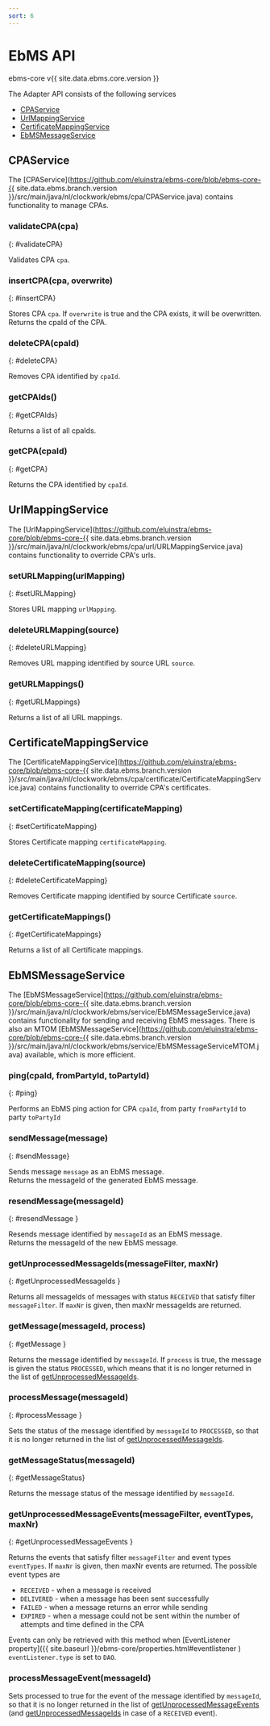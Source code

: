 ```yaml
---
sort: 6
---
```


# EbMS API

ebms-core v{{ site.data.ebms.core.version }}

The Adapter API consists of the following services
- [CPAService](#cpaservice)
- [UrlMappingService](#urlmappingservice)
- [CertificateMappingService](#certificatemappingservice)
- [EbMSMessageService](#ebmsmessageservice)

## CPAService

The [CPAService](https://github.com/eluinstra/ebms-core/blob/ebms-core-{{ site.data.ebms.branch.version }}/src/main/java/nl/clockwork/ebms/cpa/CPAService.java) contains functionality to manage CPAs.

### validateCPA(cpa)
{: #validateCPA}

Validates CPA `cpa`.

### insertCPA(cpa, overwrite)
{: #insertCPA}

Stores CPA `cpa`. If `overwrite` is true and the CPA exists, it will be overwritten.  
Returns the cpaId of the CPA.

### deleteCPA(cpaId)
{: #deleteCPA}

Removes CPA identified by `cpaId`.

### getCPAIds()
{: #getCPAIds}

Returns a list of all cpaIds.

### getCPA(cpaId)
{: #getCPA}

Returns the CPA identified by `cpaId`.

## UrlMappingService

The [UrlMappingService](https://github.com/eluinstra/ebms-core/blob/ebms-core-{{ site.data.ebms.branch.version }}/src/main/java/nl/clockwork/ebms/cpa/url/URLMappingService.java) contains functionality to override CPA's urls.

### setURLMapping(urlMapping)
{: #setURLMapping}

Stores URL mapping `urlMapping`.

### deleteURLMapping(source)
{: #deleteURLMapping}

Removes URL mapping identified by source URL `source`.

### getURLMappings()
{: #getURLMappings}

Returns a list of all URL mappings.

## CertificateMappingService

The [CertificateMappingService](https://github.com/eluinstra/ebms-core/blob/ebms-core-{{ site.data.ebms.branch.version }}/src/main/java/nl/clockwork/ebms/cpa/certificate/CertificateMappingService.java) contains functionality to override CPA's certificates.

### setCertificateMapping(certificateMapping)
{: #setCertificateMapping}

Stores Certificate mapping `certificateMapping`.

### deleteCertificateMapping(source)
{: #deleteCertificateMapping}

Removes Certificate mapping identified by source Certificate `source`.

### getCertificateMappings()
{: #getCertificateMappings}

Returns a list of all Certificate mappings.

## EbMSMessageService

The [EbMSMessageService](https://github.com/eluinstra/ebms-core/blob/ebms-core-{{ site.data.ebms.branch.version }}/src/main/java/nl/clockwork/ebms/service/EbMSMessageService.java) contains functionality for sending and receiving EbMS messages. There is also an MTOM [EbMSMessageService](https://github.com/eluinstra/ebms-core/blob/ebms-core-{{ site.data.ebms.branch.version }}/src/main/java/nl/clockwork/ebms/service/EbMSMessageServiceMTOM.java) available, which is more efficient.

### ping(cpaId, fromPartyId, toPartyId)
{: #ping}

Performs an EbMS ping action for CPA `cpaId`, from party `fromPartyId` to party `toPartyId`

### sendMessage(message)
{: #sendMessage}

Sends message `message` as an EbMS message.  
Returns the messageId of the generated EbMS message.

### resendMessage(messageId)
{: #resendMessage }

Resends message identified by `messageId` as an EbMS message.  
Returns the messageId of the new EbMS message.

### getUnprocessedMessageIds(messageFilter, maxNr)
{: #getUnprocessedMessageIds }

Returns all messageIds of messages with status `RECEIVED` that satisfy filter `messageFilter`. If `maxNr` is given, then maxNr messageIds are returned.

### getMessage(messageId, process)
{: #getMessage }

Returns the message identified by `messageId`. If `process` is true, the message is given the status `PROCESSED`, which means that it is no longer returned in the list of [getUnprocessedMessageIds](#getUnprocessedMessageIds).

### processMessage(messageId)
{: #processMessage }

Sets the status of the message identified by `messageId` to `PROCESSED`, so that it is no longer returned in the list of [getUnprocessedMessageIds](#getUnprocessedMessageIds).

### getMessageStatus(messageId)
{: #getMessageStatus}

Returns the message status of the message identified by `messageId`.

### getUnprocessedMessageEvents(messageFilter, eventTypes, maxNr)
{: #getUnprocessedMessageEvents }

Returns the events that satisfy filter `messageFilter` and event types `eventTypes`. If `maxNr` is given, then maxNr events are returned. The possible event types are

- `RECEIVED` - when a message is received
- `DELIVERED` - when a message has been sent successfully
- `FAILED` - when a message returns an error while sending
- `EXPIRED` - when a message could not be sent within the number of attempts and time defined in the CPA

Events can only be retrieved with this method when [EventListener property]({{ site.baseurl }}/ebms-core/properties.html#eventlistener ) `eventListener.type` is set to `DAO`.

### processMessageEvent(messageId)

Sets processed to true for the event of the message identified by `messageId`, so that it is no longer returned in the list of [getUnprocessedMessageEvents](#getUnprocessedMessageEvents) (and [getUnprocessedMessageIds](#getUnprocessedMessageIds) in case of a `RECEIVED` event).
